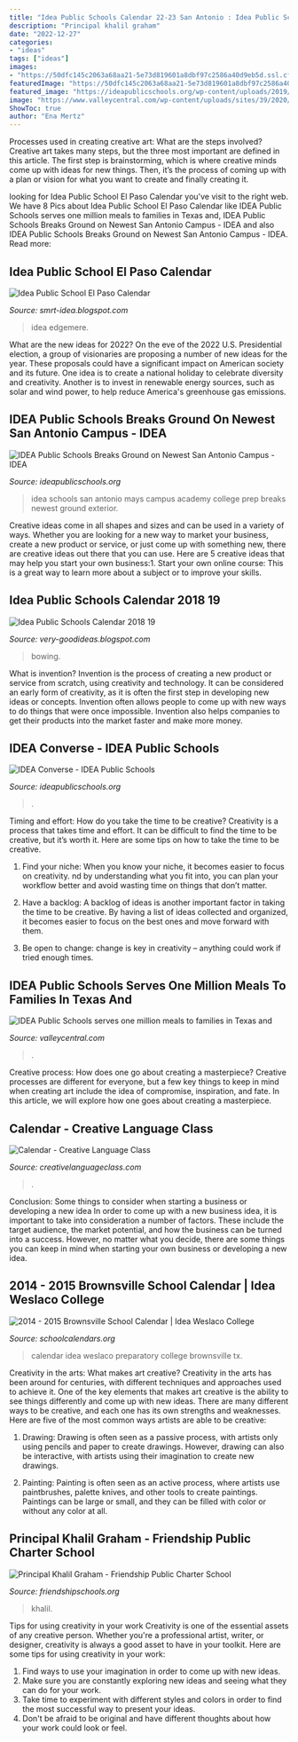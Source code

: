 ```yaml
---
title: "Idea Public Schools Calendar 22-23 San Antonio : Idea Public Schools Calendar 2018 19"
description: "Principal khalil graham"
date: "2022-12-27"
categories:
- "ideas"
tags: ["ideas"]
images:
- "https://50dfc145c2063a68aa21-5e73d819601a8dbf97c2586a40d9eb5d.ssl.cf1.rackcdn.com/live_feed_image/image/627864/large_20-21_Calendar.png"
featuredImage: "https://50dfc145c2063a68aa21-5e73d819601a8dbf97c2586a40d9eb5d.ssl.cf1.rackcdn.com/live_feed_image/image/627864/large_20-21_Calendar.png"
featured_image: "https://ideapublicschools.org/wp-content/uploads/2019/10/IDEA-Converse-Mascot-300x273.png"
image: "https://www.valleycentral.com/wp-content/uploads/sites/39/2020/04/MicrosoftTeams-image-7.jpg?w=2560&amp;h=1440&amp;crop=1"
ShowToc: true
author: "Ena Mertz"
---
```



Processes used in creating creative art: What are the steps involved?
Creative art takes many steps, but the three most important are defined in this article. The first step is brainstorming, which is where creative minds come up with ideas for new things. Then, it’s the process of coming up with a plan or vision for what you want to create and finally creating it.

	

		
looking for Idea Public School El Paso Calendar you've visit to the right web. We have 8 Pics about Idea Public School El Paso Calendar like IDEA Public Schools serves one million meals to families in Texas and, IDEA Public Schools Breaks Ground on Newest San Antonio Campus - IDEA and also IDEA Public Schools Breaks Ground on Newest San Antonio Campus - IDEA. Read more:
		
    
## Idea Public School El Paso Calendar

<img loading=lazy src="https://www.gannett-cdn.com/presto/2018/08/24/PNM2/377ff350-4497-4a4c-84b7-cab2aad3fc35-idea_edgemere_29.jpg?crop=4306,2422,x1,y342&amp;width=3200&amp;height=1680&amp;fit=bounds" onerror="this.onerror=null;this.src='https://tse2.mm.bing.net/th?id=OIP.Qv-I5Uw_EqYmCw_UG9kgfAHaEK&amp;pid=15.1';" alt="Idea Public School El Paso Calendar">

_Source: smrt-idea.blogspot.com_

>idea edgemere. 

	

What are the new ideas for 2022?
On the eve of the 2022 U.S. Presidential election, a group of visionaries are proposing a number of new ideas for the year. These proposals could have a significant impact on American society and its future. One idea is to create a national holiday to celebrate diversity and creativity. Another is to invest in renewable energy sources, such as solar and wind power, to help reduce America's greenhouse gas emissions.

    
## IDEA Public Schools Breaks Ground On Newest San Antonio Campus - IDEA

<img loading=lazy src="http://c8ca6e5e43a19f2300e1-04b090f30fff5ccebaaf0de9c3c9c18a.r54.cf1.rackcdn.com/Mays-Reviesed-Exterior-options-1-1.jpg" onerror="this.onerror=null;this.src='https://tse3.mm.bing.net/th?id=OIP.vhYX38ZqBJJXZw9k0_xKKAHaEe&amp;pid=15.1';" alt="IDEA Public Schools Breaks Ground on Newest San Antonio Campus - IDEA">

_Source: ideapublicschools.org_

>idea schools san antonio mays campus academy college prep breaks newest ground exterior. 

	

Creative ideas come in all shapes and sizes and can be used in a variety of ways. Whether you are looking for a new way to market your business, create a new product or service, or just come up with something new, there are creative ideas out there that you can use. Here are 5 creative ideas that may help you start your own business:1. Start your own online course: This is a great way to learn more about a subject or to improve your skills.

    
## Idea Public Schools Calendar 2018 19

<img loading=lazy src="https://50dfc145c2063a68aa21-5e73d819601a8dbf97c2586a40d9eb5d.ssl.cf1.rackcdn.com/live_feed_image/image/627864/large_20-21_Calendar.png" onerror="this.onerror=null;this.src='https://tse1.mm.bing.net/th?id=OIP.IVebM6Bvy_KTck5S_g2RDwHaJl&amp;pid=15.1';" alt="Idea Public Schools Calendar 2018 19">

_Source: very-goodideas.blogspot.com_

>bowing. 

	

What is invention?
Invention is the process of creating a new product or service from scratch, using creativity and technology. It can be considered an early form of creativity, as it is often the first step in developing new ideas or concepts. Invention often allows people to come up with new ways to do things that were once impossible. Invention also helps companies to get their products into the market faster and make more money.

    
## IDEA Converse - IDEA Public Schools

<img loading=lazy src="https://ideapublicschools.org/wp-content/uploads/2019/10/IDEA-Converse-Mascot-300x273.png" onerror="this.onerror=null;this.src='https://tse4.mm.bing.net/th?id=OIP.O9BUlufCHZ-An5TikQigHgAAAA&amp;pid=15.1';" alt="IDEA Converse - IDEA Public Schools">

_Source: ideapublicschools.org_

>. 

	

Timing and effort: How do you take the time to be creative?
Creativity is a process that takes time and effort. It can be difficult to find the time to be creative, but it’s worth it. Here are some tips on how to take the time to be creative.
1. Find your niche: When you know your niche, it becomes easier to focus on creativity. nd by understanding what you fit into, you can plan your workflow better and avoid wasting time on things that don’t matter.

2. Have a backlog: A backlog of ideas is another important factor in taking the time to be creative. By having a list of ideas collected and organized, it becomes easier to focus on the best ones and move forward with them.

3. Be open to change: change is key in creativity – anything could work if tried enough times.

    
## IDEA Public Schools Serves One Million Meals To Families In Texas And

<img loading=lazy src="https://www.valleycentral.com/wp-content/uploads/sites/39/2020/04/MicrosoftTeams-image-7.jpg?w=2560&amp;h=1440&amp;crop=1" onerror="this.onerror=null;this.src='https://tse1.mm.bing.net/th?id=OIP.llkvi2ejEnsEUKFVr9LsBAHaEK&amp;pid=15.1';" alt="IDEA Public Schools serves one million meals to families in Texas and">

_Source: valleycentral.com_

>. 

	

Creative process: How does one go about creating a masterpiece?
Creative processes are different for everyone, but a few key things to keep in mind when creating art include the idea of compromise, inspiration, and fate. In this article, we will explore how one goes about creating a masterpiece.

    
## Calendar - Creative Language Class

<img loading=lazy src="http://www.creativelanguageclass.com/wp-content/uploads/2014/03/EARCOS-WW-Proficiency-WL-723x1024.png" onerror="this.onerror=null;this.src='https://tse1.mm.bing.net/th?id=OIP.ODlxZGRzhSVETkLlBzSVYwHaKf&amp;pid=15.1';" alt="Calendar - Creative Language Class">

_Source: creativelanguageclass.com_

>. 

	

Conclusion: Some things to consider when starting a business or developing a new idea
In order to come up with a new business idea, it is important to take into consideration a number of factors. These include the target audience, the market potential, and how the business can be turned into a success. However, no matter what you decide, there are some things you can keep in mind when starting your own business or developing a new idea.

    
## 2014 - 2015 Brownsville School Calendar | Idea Weslaco College

<img loading=lazy src="http://d39ospbwcjyrg5.cloudfront.net/calendar-images/2/0/7/7/9/2014-2015-brownsville-school-calendar-page-1.jpg" onerror="this.onerror=null;this.src='https://tse4.mm.bing.net/th?id=OIP.aHL6TOvtuhvRAvsCrLj-AQHaJl&amp;pid=15.1';" alt="2014 - 2015 Brownsville School Calendar | Idea Weslaco College">

_Source: schoolcalendars.org_

>calendar idea weslaco preparatory college brownsville tx. 

	

Creativity in the arts: What makes art creative?
Creativity in the arts has been around for centuries, with different techniques and approaches used to achieve it. One of the key elements that makes art creative is the ability to see things differently and come up with new ideas. There are many different ways to be creative, and each one has its own strengths and weaknesses. Here are five of the most common ways artists are able to be creative: 
1. Drawing: Drawing is often seen as a passive process, with artists only using pencils and paper to create drawings. However, drawing can also be interactive, with artists using their imagination to create new drawings.

2. Painting: Painting is often seen as an active process, where artists use paintbrushes, palette knives, and other tools to create paintings. Paintings can be large or small, and they can be filled with color or without any color at all.

    
## Principal Khalil Graham - Friendship Public Charter School

<img loading=lazy src="https://www.friendshipschools.org/wp-content/uploads/2017/07/TPMS-300x295.png" onerror="this.onerror=null;this.src='https://tse1.mm.bing.net/th?id=OIP.CYpNceQDF5FJ42H075QsJQAAAA&amp;pid=15.1';" alt="Principal Khalil Graham - Friendship Public Charter School">

_Source: friendshipschools.org_

>khalil. 

	

Tips for using creativity in your work
Creativity is one of the essential assets of any creative person. Whether you're a professional artist, writer, or designer, creativity is always a good asset to have in your toolkit. Here are some tips for using creativity in your work:
1. Find ways to use your imagination in order to come up with new ideas.
2. Make sure you are constantly exploring new ideas and seeing what they can do for your work.
3. Take time to experiment with different styles and colors in order to find the most successful way to present your ideas.
4. Don't be afraid to be original and have different thoughts about how your work could look or feel.

